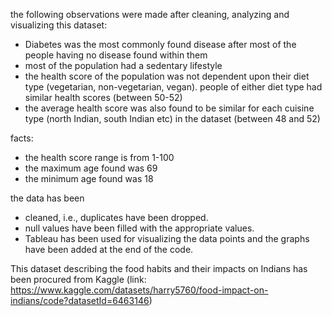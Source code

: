 the following observations were made after cleaning, analyzing and visualizing this dataset:
- Diabetes was the most commonly found disease after most of the people having no disease found within them
- most of the population had a sedentary lifestyle
- the health score of the population was not dependent upon their diet type (vegetarian, non-vegetarian, vegan). people of either diet type had similar health scores (between 50-52)
- the average health score was also found to be similar for each cuisine type (north Indian, south Indian etc) in the dataset (between 48 and 52)

facts:
- the health score range is from 1-100
- the maximum age found was 69
- the minimum age found was 18

the data has been 
- cleaned, i.e., duplicates have been dropped.
- null values have been filled with the appropriate values.
- Tableau has been used for visualizing the data points and the graphs have been added at the end of the code.

This dataset describing the food habits and their impacts on Indians has been procured from Kaggle 
(link: https://www.kaggle.com/datasets/harry5760/food-impact-on-indians/code?datasetId=6463146)
